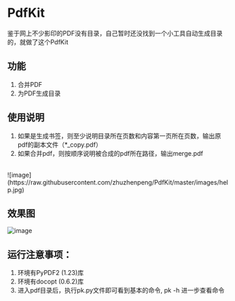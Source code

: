 # PdfKit

鉴于网上不少影印的PDF没有目录，自己暂时还没找到一个小工具自动生成目录的，就做了这个PdfKit 
## 功能
1. 合并PDF
2. 为PDF生成目录

## 使用说明
1. 如果是生成书签，则至少说明目录所在页数和内容第一页所在页数，输出原pdf的副本文件（*_copy.pdf）
2. 如果合并pdf，则按顺序说明被合成的pdf所在路径，输出merge.pdf
<br>
![image](https://raw.githubusercontent.com/zhuzhenpeng/PdfKit/master/images/help.jpg) 

## 效果图
![image](https://raw.githubusercontent.com/zhuzhenpeng/PdfKit/master/images/result.jpg)

## 运行注意事项：
1. 环境有PyPDF2 (1.23)库
2. 环境有docopt (0.6.2)库
3. 进入pdf目录后，执行pk.py文件即可看到基本的命令, pk -h 进一步查看命令
